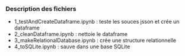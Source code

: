 ### Description des fichiers

- 1_testAndCreateDataframe.ipynb : teste les souces jsson et crée un dataframe
- 2_cleanDataframe.ipynb : nettoie le dataframe
- 3_makeRelationalDatabase.ipynb : crée une structure relationnelle
- 4_toSQLite.ipynb : sauve dans une base SQLite